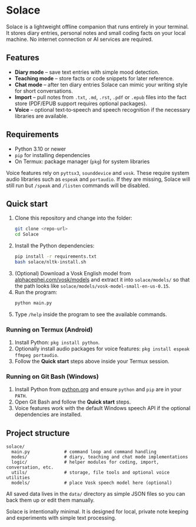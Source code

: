 # Solace

Solace is a lightweight offline companion that runs entirely in your terminal. It stores diary entries, personal notes and small coding facts on your local machine. No internet connection or AI services are required.

## Features
- **Diary mode** – save text entries with simple mood detection.
- **Teaching mode** – store facts or code snippets for later reference.
- **Chat mode** – after ten diary entries Solace can mimic your writing style for short conversations.
- **Import** – pull notes from `.txt`, `.md`, `.rst`, `.pdf` or `.epub` files into the fact store (PDF/EPUB support requires optional packages).
- **Voice** – optional text‑to‑speech and speech recognition if the necessary libraries are available.

## Requirements
- Python 3.10 or newer
- `pip` for installing dependencies
- On Termux: package manager (`pkg`) for system libraries

Voice features rely on `pyttsx3`, `sounddevice` and `vosk`. These require system audio libraries such as `espeak` and `portaudio`. If they are missing, Solace will still run but `/speak` and `/listen` commands will be disabled.

## Quick start
1. Clone this repository and change into the folder:
   ```bash
   git clone <repo-url>
   cd Solace
   ```
2. Install the Python dependencies:
   ```bash
   pip install -r requirements.txt
   bash solace/nltk-install.sh
   ```
3. (Optional) Download a Vosk English model from [alphacephei.com/vosk/models](https://alphacephei.com/vosk/models) and extract it into `solace/models/` so that the path looks like `solace/models/vosk-model-small-en-us-0.15`.
4. Run the program:
   ```bash
   python main.py
   ```
5. Type `/help` inside the program to see the available commands.

### Running on Termux (Android)
1. Install Python: `pkg install python`.
2. Optionally install audio packages for voice features: `pkg install espeak ffmpeg portaudio`.
3. Follow the **Quick start** steps above inside your Termux session.

### Running on Git Bash (Windows)
1. Install Python from [python.org](https://www.python.org/downloads/) and ensure `python` and `pip` are in your `PATH`.
2. Open Git Bash and follow the **Quick start** steps.
3. Voice features work with the default Windows speech API if the optional dependencies are installed.

## Project structure
```
solace/
  main.py             # command loop and command handling
  modes/              # diary, teaching and chat mode implementations
  logic/              # helper modules for coding, import, conversation, etc.
  utils/              # storage, file tools and optional voice utilities
  models/             # place Vosk speech model here (optional)
```
All saved data lives in the `data/` directory as simple JSON files so you can back them up or edit them manually.

Solace is intentionally minimal. It is designed for local, private note keeping and experiments with simple text processing.
